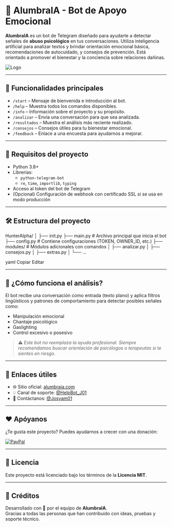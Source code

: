 # 🤖 AlumbraIA - Bot de Apoyo Emocional

**AlumbraIA** es un bot de Telegram diseñado para ayudarte a detectar señales de **abuso psicológico** en tus conversaciones. Utiliza inteligencia artificial para analizar textos y brindar orientación emocional básica, recomendaciones de autocuidado, y consejos de prevención. Está orientado a promover el bienestar y la conciencia sobre relaciones dañinas.

![Logo](https://telegra.ph/file/7e2f7a8b2d52c61bf5ced.jpg)

---

## 🚀 Funcionalidades principales

- `/start` – Mensaje de bienvenida e introducción al bot.
- `/help` – Muestra todos los comandos disponibles.
- `/info` – Información sobre el proyecto y su propósito.
- `/analizar` – Envía una conversación para que sea analizada.
- `/resultados` – Muestra el análisis más reciente realizado.
- `/consejos` – Consejos útiles para tu bienestar emocional.
- `/feedback` – Enlace a una encuesta para ayudarnos a mejorar.

---

## 🔧 Requisitos del proyecto

- Python 3.8+
- Librerías:
  - `python-telegram-bot`
  - `re`, `time`, `importlib`, `typing`
- Acceso al token del bot de Telegram
- (Opcional) Configuración de webhook con certificado SSL si se usa en modo producción

---

## 🛠 Estructura del proyecto

HunterAlpha/
│
├── init.py
├── main.py # Archivo principal que inicia el bot
├── config.py # Contiene configuraciones (TOKEN, OWNER_ID, etc.)
├── modules/ # Módulos adicionales con comandos
│ ├── analizar.py
│ ├── consejos.py
│ ├── extras.py
│ └── ...

yaml
Copiar
Editar

---

## 🧠 ¿Cómo funciona el análisis?

El bot recibe una conversación como entrada (texto plano) y aplica filtros lingüísticos y patrones de comportamiento para detectar posibles señales como:

- Manipulación emocional
- Chantaje psicológico
- Gaslighting
- Control excesivo o posesivo

> ⚠️ *Este bot no reemplaza la ayuda profesional. Siempre recomendamos buscar orientación de psicólogos o terapeutas si te sientes en riesgo.*

---

## 💬 Enlaces útiles

- 🌐 Sitio oficial: [alumbraia.com](http://alumbraia.com)
- 💡 Canal de soporte: [@HelpBot_J01](https://t.me/HelpBot_J01)
- 💌 Contáctanos: [@Josyam01](https://t.me/Josyam01)

---

## ❤️ Apóyanos

¿Te gusta este proyecto? Puedes ayudarnos a crecer con una donación:

[![PayPal](https://img.shields.io/badge/Paypal-Donar-blue)](https://www.paypal.me/)

---

## 🧾 Licencia

Este proyecto está licenciado bajo los términos de la **Licencia MIT**.

---

## 🙏 Créditos

Desarrollado con 💜 por el equipo de **AlumbraIA**.  
Gracias a todas las personas que han contribuido con ideas, pruebas y soporte técnico.